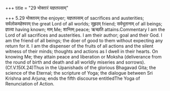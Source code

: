 +++
title = "29 भोक्तारं यज्ञतपसाम्"

+++
5.29 भोक्तारम् the enjoyer; यज्ञतपसाम् of sacrifices and austerities;
सर्वलोकमहेश्वरम् the great Lord of all worlds; सुहृदम् friend;
सर्वभूतानाम् of all beings; ज्ञात्वा having known; माम् Me; शान्तिम्
peace; ऋच्छति attains.Commentary I am the Lord of all sacrifices and
austerities. I am their author; goal and their God. I am the friend of
all beings; the doer of good to them without expecting any return for
it. I am the dispenser of the fruits of all actions and the silent
witness of their minds; thoughts and actions as I dwell in their hearts.
On knowing Me; they attain peace and liberation or Moksha (deliverance
from the round of birth and death and all worldly miseries and sorrows).
(Cf.V.15IX.24)Thus in the Upanishads of the glorious Bhagavad Gita; the
science of the Eternal; the scripture of Yoga; the dialogue between Sri
Krishna and Arjuna; ends the fifth discourse entitledThe Yoga of
Renunciation of Action.
